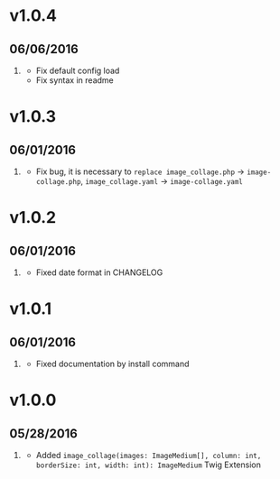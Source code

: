 # v1.0.4
## 06/06/2016

1. [](#bugfix)
    * Fix default config load
    * Fix syntax in readme

# v1.0.3
## 06/01/2016

1. [](#bugfix)
    * Fix bug, it is necessary to `replace image_collage.php` -> `image-collage.php`, `image_collage.yaml` -> `image-collage.yaml`

# v1.0.2
## 06/01/2016

1. [](#bugfix)
    * Fixed date format in CHANGELOG

# v1.0.1
## 06/01/2016

1. [](#bugfix)
    * Fixed documentation by install command

# v1.0.0
## 05/28/2016

1. [](#new)
    * Added `image_collage(images: ImageMedium[], column: int, borderSize: int, width: int): ImageMedium` Twig Extension
